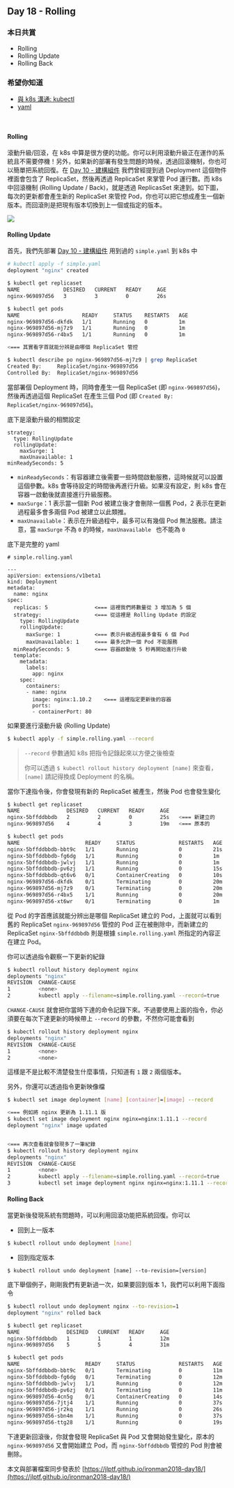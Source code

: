 ## Day 18 - Rolling

### 本日共賞

* Rolling
* Rolling Update
* Rolling Back

### 希望你知道
* [與 k8s 溝通: kubectl](https://ithelp.ithome.com.tw/articles/10193502)
* [yaml](https://ithelp.ithome.com.tw/articles/10193509)

<br/>

#### Rolling

滾動升級/回滾，在 k8s 中算是很方便的功能。你可以利用滾動升級正在運作的系統且不需要停機！另外，如果新的部署有發生問題的時候，透過回滾機制，你也可以簡單把系統回復。在 [Day 10 - 建構組件](https://ithelp.ithome.com.tw/articles/10193513) 我們曾經提到過 Deployment 這個物件裡面會包含了 ReplicaSet，然後再透過 ReplicaSet 來掌管 Pod 運行數。而 k8s 中回滾機制 (Rolling Update / Back)，就是透過 ReplicasSet 來達到。如下圖，每次的更新都會產生新的 ReplicaSet 來管控 Pod，你也可以把它想成產生一個新版本。而回滾則是把現有版本切換到上一個或指定的版本。

![](https://ithelp.ithome.com.tw/upload/images/20180105/20107062jukvnPxf7h.png)

#### Rolling Update

首先，我們先部署 [Day 10 - 建構組件](https://ithelp.ithome.com.tw/articles/10193513) 用到過的 `simple.yaml` 到 k8s 中

```bash
# kubectl apply -f simple.yaml
deployment "nginx" created

$ kubectl get replicaset
NAME              DESIRED   CURRENT   READY     AGE
nginx-969897d56   3         3         0         26s

$ kubectl get pods
NAME                    READY     STATUS    RESTARTS   AGE
nginx-969897d56-dkfdk   1/1       Running   0          1m
nginx-969897d56-mj7z9   1/1       Running   0          1m
nginx-969897d56-r4bx5   1/1       Running   0          1m

<=== 其實看字首就能分辨是由哪個 ReplicaSet 管控

$ kubectl describe po nginx-969897d56-mj7z9 | grep ReplicaSet
Created By:     ReplicaSet/nginx-969897d56
Controlled By:  ReplicaSet/nginx-969897d56
```

當部署個 Deployment 時，同時會產生一個 ReplicaSet (即 `nginx-969897d56`)，然後再透過這個 ReplicaSet 在產生三個 Pod (即 `Created By:     ReplicaSet/nginx-969897d56`)。

底下是滾動升級的相關設定

```
strategy:
  type: RollingUpdate
  rollingUpdate:
    maxSurge: 1
    maxUnavailable: 1
minReadySeconds: 5
```

* `minReadySeconds`：有容器建立後需要一些時間啟動服務，這時候就可以設置這個參數。k8s 會等待設定的時間後再進行升級。如果沒有設定，則 k8s 會在容器一啟動後就直接進行升級服務。
* `maxSurge`：1 表示當一個新 Pod 被建立後才會刪除一個舊 Pod，2 表示在更新過程最多會多兩個 Pod 被建立以此類推。
* `maxUnavailable`：表示在升級過程中，最多可以有幾個 Pod 無法服務。請注意，當 `maxSurge` 不為 `0` 的時候，`maxUnavailable ` 也不能為 `0`

底下是完整的 yaml

```
# simple.rolling.yaml

---
apiVersion: extensions/v1beta1
kind: Deployment
metadata:
  name: nginx
spec:
  replicas: 5               <=== 這裡我們將數量從 3 增加為 5 個
  strategy:                 <=== 從這裡是 Rolling Update 的設定
    type: RollingUpdate
    rollingUpdate:
      maxSurge: 1           <=== 表示升級過程最多會有 6 個 Pod
      maxUnavailable: 1     <=== 最多允許一個 Pod 不能服務
  minReadySeconds: 5        <=== 容器啟動後 5 秒再開始進行升級
  template:
    metadata:
      labels: 
        app: nginx
    spec:
      containers:
      - name: nginx
        image: nginx:1.10.2    <=== 這裡指定更新後的容器
        ports:
        - containerPort: 80

```

如果要進行滾動升級 (Rolling Update)

```bash
$ kubectl apply -f simple.rolling.yaml --record
```

> `--record` 參數通知 k8s 把指令記錄起來以方便之後檢查
> 
> 你可以透過 `$ kubectl rollout history deployment [name]` 來查看，`[name]` 請記得換成 Deployment 的名稱。


當你下達指令後，你會發現有新的 ReplicaSet 被產生，然後 Pod 也會發生變化

```bash
$ kubectl get replicaset
NAME               DESIRED   CURRENT   READY     AGE
nginx-5bffddbbdb   2         2         0         25s   <=== 新建立的
nginx-969897d56    4         4         3         19m   <=== 原本的

$ kubectl get pods
NAME                     READY     STATUS              RESTARTS   AGE
nginx-5bffddbbdb-bbt9c   1/1       Running             0          21s
nginx-5bffddbbdb-fg6dg   1/1       Running             0          1m
nginx-5bffddbbdb-jwlvj   1/1       Running             0          1m
nginx-5bffddbbdb-pv6zj   1/1       Running             0          15s
nginx-5bffddbbdb-qt6v6   0/1       ContainerCreating   0          10s
nginx-969897d56-dkfdk    0/1       Terminating         0          20m
nginx-969897d56-mj7z9    0/1       Terminating         0          20m
nginx-969897d56-r4bx5    1/1       Running             0          20m
nginx-969897d56-xt6wr    0/1       Terminating         0          1m
```

從 Pod 的字首應該就能分辨出是哪個 ReplicaSet 建立的 Pod，上面就可以看到舊的 ReplicaSet `nginx-969897d56` 管控的 Pod 正在被刪除中，而新建立的 ReplicaSet `nginx-5bffddbbdb` 則是根據 `simple.rolling.yaml` 所指定的內容正在建立 Pod。


你可以透過指令觀察一下更新的紀錄

```bash
$ kubectl rollout history deployment nginx
deployments "nginx"
REVISION  CHANGE-CAUSE
1         <none>
2         kubectl apply --filename=simple.rolling.yaml --record=true
```

`CHANGE-CAUSE` 就會把你當時下達的命令記錄下來。不過要使用上面的指令，你必須要在每次下達更新的時候帶上 `--record` 的參數，不然你可能會看到

```bash
$ kubectl rollout history deployment nginx
deployments "nginx"
REVISION  CHANGE-CAUSE
1         <none>
2         <none>
```

這樣是不是比較不清楚發生什麼事情，只知道有 `1` 跟 `2` 兩個版本。

另外，你還可以透過指令更新映像檔

```bash
$ kubectl set image deployment [name] [container]=[image] --record

<=== 例如將 nginx 更新為 1.11.1 版
$ kubectl set image deployment nginx nginx=nginx:1.11.1 --record
deployment "nginx" image updated	


<=== 再次查看就會發現多了一筆紀錄
$ kubectl rollout history deployment nginx
deployments "nginx"
REVISION  CHANGE-CAUSE
1         <none>
2         kubectl apply --filename=simple.rolling.yaml --record=true
3         kubectl set image deployment nginx nginx=nginx:1.11.1 --record=true
```


#### Rolling Back

當更新後發現系統有問題時，可以利用回滾功能把系統回復。你可以

* 回到上一版本

```bash
$ kubectl rollout undo deployment [name]
```

* 回到指定版本

```
$ kubectl rollout undo deployment [name] --to-revision=[version]
```

底下舉個例子，剛剛我們有更新過一次，如果要回到版本 1，我們可以利用下面指令

```bash
$ kubectl rollout undo deployment nginx --to-revision=1
deployment "nginx" rolled back

$ kubectl get replicaset
NAME               DESIRED   CURRENT   READY     AGE
nginx-5bffddbbdb   1         1         1         12m
nginx-969897d56    5         5         4         31m

$ kubectl get pods
NAME                     READY     STATUS              RESTARTS   AGE
nginx-5bffddbbdb-bbt9c   0/1       Terminating         0          11m
nginx-5bffddbbdb-fg6dg   0/1       Terminating         0          12m
nginx-5bffddbbdb-jwlvj   1/1       Running             0          12m
nginx-5bffddbbdb-pv6zj   0/1       Terminating         0          11m
nginx-969897d56-4cn5g    0/1       ContainerCreating   0          14s
nginx-969897d56-7jtj4    1/1       Running             0          37s
nginx-969897d56-jr2kq    1/1       Running             0          26s
nginx-969897d56-sbn4m    1/1       Running             0          37s
nginx-969897d56-ttg28    1/1       Running             0          19s
```

下達更新回滾後，你就會發現 ReplicaSet 與 Pod 又會開始發生變化，原本的 `nginx-969897d56` 又會開始建立 Pod，而 `nginx-5bffddbbdb` 管控的 Pod 則會被刪除。

本文與部署檔案同步發表於 [https://jlptf.github.io/ironman2018-day18/](https://jlptf.github.io/ironman2018-day18/)

